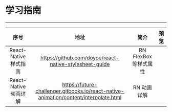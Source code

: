 # 学习指南
--------

|序号|地址|简介|预览|
|:---:|:---:|:---:|:---:|
|React-Native 样式指南|https://github.com/doyoe/react-native-stylesheet-guide|RN FlexBox等样式属性||
|React-Native 动画详解|https://future-challenger.gitbooks.io/react-native-animation/content/interpolate.html|RN 动画详解||


